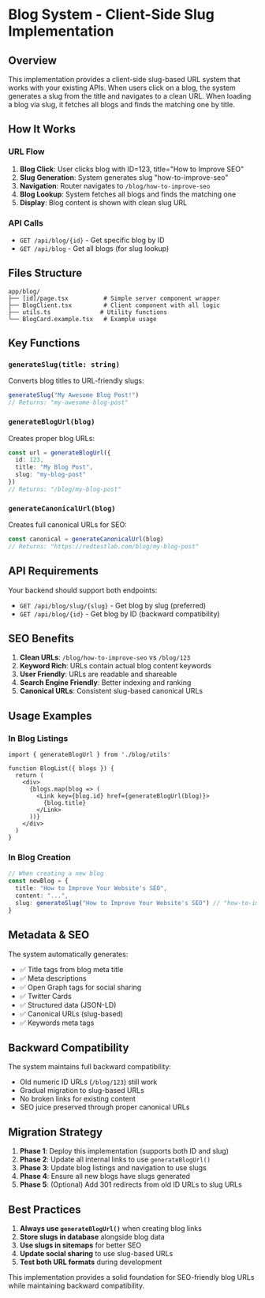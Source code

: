 # Blog System - Client-Side Slug Implementation

## Overview

This implementation provides a client-side slug-based URL system that works with your existing APIs. When users click on a blog, the system generates a slug from the title and navigates to a clean URL. When loading a blog via slug, it fetches all blogs and finds the matching one by title.

## How It Works

### URL Flow
1. **Blog Click**: User clicks blog with ID=123, title="How to Improve SEO"
2. **Slug Generation**: System generates slug "how-to-improve-seo"
3. **Navigation**: Router navigates to `/blog/how-to-improve-seo`
4. **Blog Lookup**: System fetches all blogs and finds the matching one
5. **Display**: Blog content is shown with clean slug URL

### API Calls
- `GET /api/blog/{id}` - Get specific blog by ID
- `GET /api/blog` - Get all blogs (for slug lookup)

## Files Structure

```
app/blog/
├── [id]/page.tsx          # Simple server component wrapper
├── BlogClient.tsx         # Client component with all logic
├── utils.ts              # Utility functions
└── BlogCard.example.tsx   # Example usage
```

## Key Functions

### `generateSlug(title: string)`
Converts blog titles to URL-friendly slugs:
```typescript
generateSlug("My Awesome Blog Post!") 
// Returns: "my-awesome-blog-post"
```

### `generateBlogUrl(blog)`
Creates proper blog URLs:
```typescript
const url = generateBlogUrl({ 
  id: 123, 
  title: "My Blog Post", 
  slug: "my-blog-post" 
})
// Returns: "/blog/my-blog-post"
```

### `generateCanonicalUrl(blog)`
Creates full canonical URLs for SEO:
```typescript
const canonical = generateCanonicalUrl(blog)
// Returns: "https://redtestlab.com/blog/my-blog-post"
```

## API Requirements

Your backend should support both endpoints:
- `GET /api/blog/slug/{slug}` - Get blog by slug (preferred)
- `GET /api/blog/{id}` - Get blog by ID (backward compatibility)

## SEO Benefits

1. **Clean URLs**: `/blog/how-to-improve-seo` vs `/blog/123`
2. **Keyword Rich**: URLs contain actual blog content keywords
3. **User Friendly**: URLs are readable and shareable
4. **Search Engine Friendly**: Better indexing and ranking
5. **Canonical URLs**: Consistent slug-based canonical URLs

## Usage Examples

### In Blog Listings
```tsx
import { generateBlogUrl } from './blog/utils'

function BlogList({ blogs }) {
  return (
    <div>
      {blogs.map(blog => (
        <Link key={blog.id} href={generateBlogUrl(blog)}>
          {blog.title}
        </Link>
      ))}
    </div>
  )
}
```

### In Blog Creation
```typescript
// When creating a new blog
const newBlog = {
  title: "How to Improve Your Website's SEO",
  content: "...",
  slug: generateSlug("How to Improve Your Website's SEO") // "how-to-improve-your-websites-seo"
}
```

## Metadata & SEO

The system automatically generates:
- ✅ Title tags from blog meta title
- ✅ Meta descriptions
- ✅ Open Graph tags for social sharing
- ✅ Twitter Cards
- ✅ Structured data (JSON-LD)
- ✅ Canonical URLs (slug-based)
- ✅ Keywords meta tags

## Backward Compatibility

The system maintains full backward compatibility:
- Old numeric ID URLs (`/blog/123`) still work
- Gradual migration to slug-based URLs
- No broken links for existing content
- SEO juice preserved through proper canonical URLs

## Migration Strategy

1. **Phase 1**: Deploy this implementation (supports both ID and slug)
2. **Phase 2**: Update all internal links to use `generateBlogUrl()`
3. **Phase 3**: Update blog listings and navigation to use slugs
4. **Phase 4**: Ensure all new blogs have slugs generated
5. **Phase 5**: (Optional) Add 301 redirects from old ID URLs to slug URLs

## Best Practices

1. **Always use `generateBlogUrl()`** when creating blog links
2. **Store slugs in database** alongside blog data
3. **Use slugs in sitemaps** for better SEO
4. **Update social sharing** to use slug-based URLs
5. **Test both URL formats** during development

This implementation provides a solid foundation for SEO-friendly blog URLs while maintaining backward compatibility.
